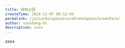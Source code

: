 ```yaml
---
title: 绿地公园
createTime: 2024-11-07 00:12:49
permalink: /ja/LandscapeLeisureGreenSpace/GreenPark/
author: sunshang-hl
description: xxxx
---
```


xxxx